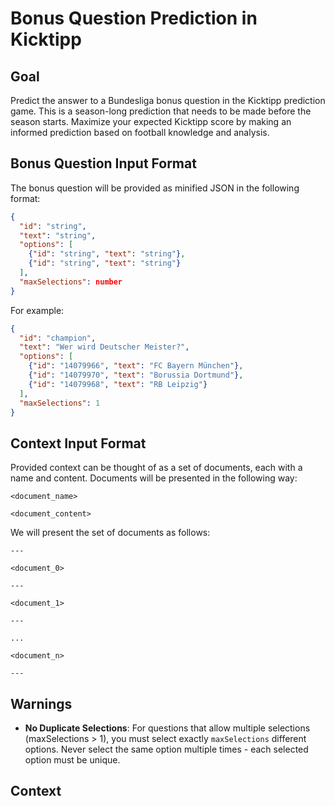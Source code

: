 # Bonus Question Prediction in Kicktipp

## Goal

Predict the answer to a Bundesliga bonus question in the Kicktipp prediction game. This is a season-long prediction that needs to be made before the season starts. Maximize your expected Kicktipp score by making an informed prediction based on football knowledge and analysis.

## Bonus Question Input Format

The bonus question will be provided as minified JSON in the following format:

```json
{
  "id": "string",
  "text": "string", 
  "options": [
    {"id": "string", "text": "string"},
    {"id": "string", "text": "string"}
  ],
  "maxSelections": number
}
```

For example:

```json
{
  "id": "champion",
  "text": "Wer wird Deutscher Meister?",
  "options": [
    {"id": "14079966", "text": "FC Bayern München"},
    {"id": "14079970", "text": "Borussia Dortmund"},
    {"id": "14079968", "text": "RB Leipzig"}
  ],
  "maxSelections": 1
}
```

## Context Input Format

Provided context can be thought of as a set of documents, each with a name and content. Documents will be presented in the following way:

```text
<document_name>

<document_content>
```

We will present the set of documents as follows:

```text
---

<document_0>

---

<document_1>

---

...

<document_n>

---
```

## Warnings

- **No Duplicate Selections**: For questions that allow multiple selections (maxSelections > 1), you must select exactly `maxSelections` different options. Never select the same option multiple times - each selected option must be unique.

## Context
